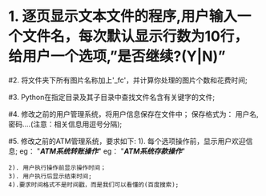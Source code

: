 # 1. 逐页显示文本文件的程序,用户输入一个文件名，每次默认显示行数为10行，给用户一个选项,”是否继续?(Y|N)”


#2. 将文件夹下所有图片名称加上'_fc'，并计算你处理的图片个数和花费时间;


#3. Python在指定目录及其子目录中查找文件名含有关键字的文件;

#4. 修改之前的用户管理系统，将用户信息保存在文件中；
    保存格式为： 用户名,密码....(注意：相关信息用逗号分隔);

#5. 修改之前的ATM管理系统，要求如下:
	1). 每个选项操作前，显示用户欢迎信息; 
		eg： "***************ATM系统转账操作***************"
		eg： "***************ATM系统存款操作***************"
	
	2). 用户执行操作前显示操作时间；
	3). 用户执行后显示结束时间;
	4).要求时间格式不是时间戳，而是我们可以看懂的(百度搜索);



